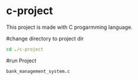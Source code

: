 # c-project

This project is made with C progarmming language.

#change directory to project dir
```cmd
cd ./c-project
```
#run Project
```cmd
bank_management_system.c

```
